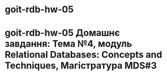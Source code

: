# goit-rdb-hw-05
# goit-rdb-hw-05 Домашнє завдання: Тема №4, модуль Relational Databases: Concepts and Techniques,  Магістратура MDS#3
